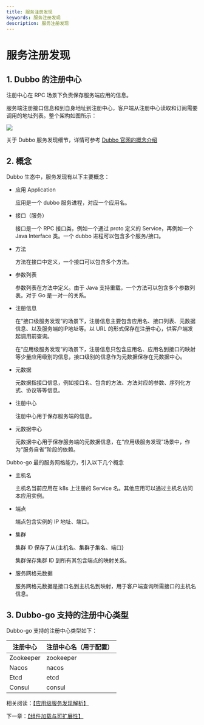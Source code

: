 ```yaml
---
title: 服务注册发现
keywords: 服务注册发现
description: 服务注册发现
---
```


# 服务注册发现

## 1. Dubbo 的注册中心

注册中心在 RPC 场景下负责保存服务端应用的信息。

服务端注册接口信息和到自身地址到注册中心，客户端从注册中心读取和订阅需要调用的地址列表。整个架构如图所示：

![](https://dubbo.apache.org/imgs/architecture.png)

关于 Dubbo 服务发现细节，详情可参考 [Dubbo 官网的概念介绍](https://dubbo.apache.org/zh/docs/concepts/service-discovery/)

## 2. 概念

Dubbo 生态中，服务发现有以下主要概念：

- 应用 Application

  应用是一个 dubbo 服务进程，对应一个应用名。

- 接口（服务）

  接口是一个 RPC 接口类，例如一个通过 proto 定义的 Service，再例如一个 Java Interface 类。一个 dubbo 进程可以包含多个服务/接口。

- 方法

  方法在接口中定义，一个接口可以包含多个方法。

- 参数列表

  参数列表在方法中定义。由于 Java 支持重载，一个方法可以包含多个参数列表。对于 Go 是一对一的关系。

- 注册信息

  在“接口级服务发现”的场景下，注册信息主要包含应用名、接口列表、元数据信息、以及服务端的IP地址等。以 URL 的形式保存在注册中心，供客户端发起调用前查询。

  在“应用级服务发现”的场景下，注册信息只包含应用名、应用名到接口的映射等少量应用级别的信息，接口级别的信息作为元数据保存在元数据中心。

- 元数据

  元数据指接口信息，例如接口名、包含的方法、方法对应的参数、序列化方式、协议等等信息。

- 注册中心

  注册中心用于保存服务端的信息。

- 元数据中心

  元数据中心用于保存服务端的元数据信息，在“应用级服务发现”场景中，作为“服务自省”阶段的依赖。

Dubbo-go 最的服务网格能力，引入以下几个概念

- 主机名

  主机名当前应用在 k8s 上注册的 Service 名。其他应用可以通过主机名访问本应用实例。

- 端点

  端点包含实例的 IP 地址、端口。

- 集群

  集群 ID 保存了从{主机名、集群子集名、端口}

  集群保存集群 ID 到所有其包含端点的映射关系。

- 服务网格元数据

  服务网格元数据是接口名到主机名到映射，用于客户端查询所需接口的主机名信息。

## 3. Dubbo-go 支持的注册中心类型

Dubbo-go 支持的注册中心类型如下：

| 注册中心  | 注册中心名（用于配置） |
| --------- | ---------------------- |
| Zookeeper | zookeeper              |
| Nacos     | nacos                  |
| Etcd      | etcd                   |
| Consul    | consul                 |

相关阅读：[【应用级服务发现解析】](https://developer.aliyun.com/article/764173)

下一章：[【组件加载与可扩展性】](./aop_and_extension.html)